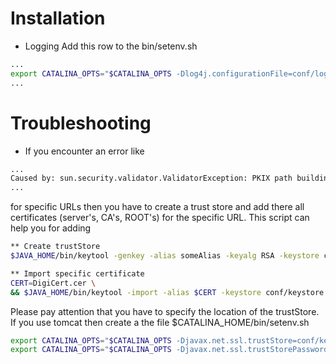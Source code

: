 
# Installation
* Logging
Add this row to the bin/setenv.sh
```bash
...
export CATALINA_OPTS="$CATALINA_OPTS -Dlog4j.configurationFile=conf/log4j.xml"
...
```
# Troubleshooting
* If you encounter an error like 
```bash
...
Caused by: sun.security.validator.ValidatorException: PKIX path building failed: sun.security.provider.certpath.SunCertPathBuilderException: unable to find valid certification path to requested target
...
```
for specific URLs then you have to create a trust store and add there all certificates (server's, CA's, ROOT's) for the specific URL. This script can help you for adding

```bash
** Create trustStore
$JAVA_HOME/bin/keytool -genkey -alias someAlias -keyalg RSA -keystore conf/keystore.jks -validity 3650

** Import specific certificate
CERT=DigiCert.cer \
&& $JAVA_HOME/bin/keytool -import -alias $CERT -keystore conf/keystore.jks -file /tmp/certs/$CERT && ll /tmp/certs/
```
Please pay attention that you have to specify the location of the trustStore. If you use tomcat then create a the file $CATALINA_HOME/bin/setenv.sh
```bash
export CATALINA_OPTS="$CATALINA_OPTS -Djavax.net.ssl.trustStore=conf/keystore.jks"
export CATALINA_OPTS="$CATALINA_OPTS -Djavax.net.ssl.trustStorePassword=******"
```